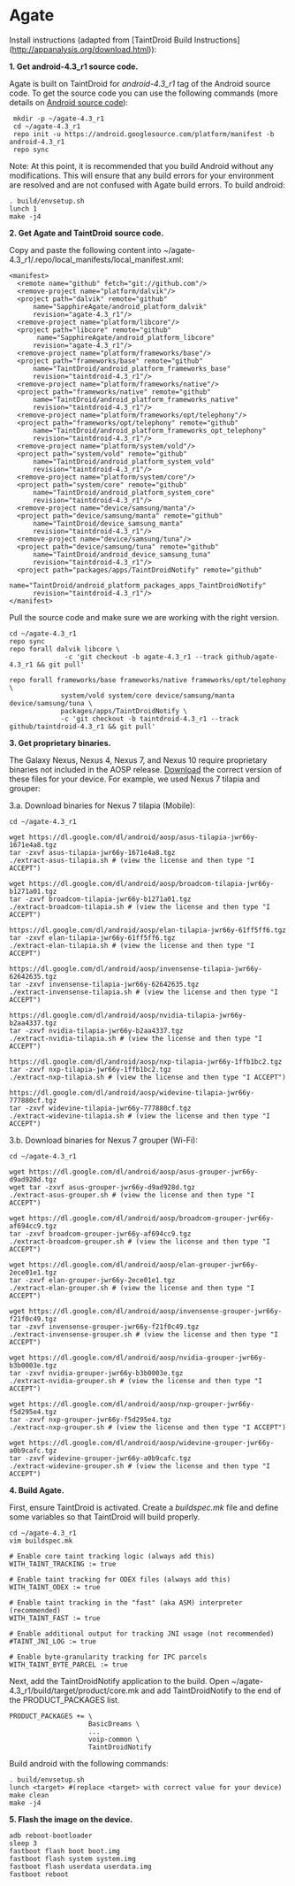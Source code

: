 Agate
=====

Install instructions (adapted from [TaintDroid Build Instructions]
(http://appanalysis.org/download.html)):

**1. Get android-4.3_r1 source code.**

Agate is built on TaintDroid for *android-4.3_r1* tag of the Android source
code. To get the source code you can use the following commands (more details
on [Android source code](https://source.android.com)):

```
 mkdir -p ~/agate-4.3_r1
 cd ~/agate-4.3_r1
 repo init -u https://android.googlesource.com/platform/manifest -b android-4.3_r1
 repo sync
```

Note: At this point, it is recommended that you build Android without any
modifications. This will ensure that any build errors for your environment are
resolved and are not confused with Agate build errors. To build android:

```
. build/envsetup.sh
lunch 1
make -j4
```

**2. Get Agate and TaintDroid source code.**

Copy and paste the following content into
~/agate-4.3_r1/.repo/local_manifests/local_manifest.xml:


```
<manifest>
  <remote name="github" fetch="git://github.com"/>
  <remove-project name="platform/dalvik"/>
  <project path="dalvik" remote="github"
      name="SapphireAgate/android_platform_dalvik"
      revision="agate-4.3_r1"/>
  <remove-project name="platform/libcore"/>
  <project path="libcore" remote="github"
       name="SapphireAgate/android_platform_libcore"
      revision="agate-4.3_r1"/>
  <remove-project name="platform/frameworks/base"/>
  <project path="frameworks/base" remote="github"
      name="TaintDroid/android_platform_frameworks_base"
      revision="taintdroid-4.3_r1"/>
  <remove-project name="platform/frameworks/native"/>
  <project path="frameworks/native" remote="github"
      name="TaintDroid/android_platform_frameworks_native"
      revision="taintdroid-4.3_r1"/>
  <remove-project name="platform/frameworks/opt/telephony"/>
  <project path="frameworks/opt/telephony" remote="github"
      name="TaintDroid/android_platform_frameworks_opt_telephony"
      revision="taintdroid-4.3_r1"/>
  <remove-project name="platform/system/vold"/>
  <project path="system/vold" remote="github"
      name="TaintDroid/android_platform_system_vold"
      revision="taintdroid-4.3_r1"/>
  <remove-project name="platform/system/core"/>
  <project path="system/core" remote="github"
      name="TaintDroid/android_platform_system_core"
      revision="taintdroid-4.3_r1"/>
  <remove-project name="device/samsung/manta"/>
  <project path="device/samsung/manta" remote="github"
      name="TaintDroid/device_samsung_manta"
      revision="taintdroid-4.3_r1"/>
  <remove-project name="device/samsung/tuna"/>
  <project path="device/samsung/tuna" remote="github"
      name="TaintDroid/android_device_samsung_tuna"
      revision="taintdroid-4.3_r1"/>
  <project path="packages/apps/TaintDroidNotify" remote="github"
      name="TaintDroid/android_platform_packages_apps_TaintDroidNotify"
      revision="taintdroid-4.3_r1"/>
</manifest>

```

Pull the source code and make sure we are working with the right version.

```
cd ~/agate-4.3_r1
repo sync
repo forall dalvik libcore \
              -c 'git checkout -b agate-4.3_r1 --track github/agate-4.3_r1 && git pull'

repo forall frameworks/base frameworks/native frameworks/opt/telephony \
             system/vold system/core device/samsung/manta device/samsung/tuna \
             packages/apps/TaintDroidNotify \
             -c 'git checkout -b taintdroid-4.3_r1 --track github/taintdroid-4.3_r1 && git pull'

```

**3. Get proprietary binaries.**

The Galaxy Nexus, Nexus 4, Nexus 7, and Nexus 10 require proprietary binaries
not included in the AOSP release.
[Download](https://developers.google.com/android/nexus/drivers) the correct
version of these files for your device. For example, we used Nexus 7 tilapia and grouper:

3.a. Download binaries for Nexus 7 tilapia (Mobile):

```
cd ~/agate-4.3_r1

wget https://dl.google.com/dl/android/aosp/asus-tilapia-jwr66y-1671e4a8.tgz
tar -zxvf asus-tilapia-jwr66y-1671e4a8.tgz
./extract-asus-tilapia.sh # (view the license and then type "I ACCEPT")

wget https://dl.google.com/dl/android/aosp/broadcom-tilapia-jwr66y-b1271a01.tgz
tar -zxvf broadcom-tilapia-jwr66y-b1271a01.tgz
./extract-broadcom-tilapia.sh # (view the license and then type "I ACCEPT")

https://dl.google.com/dl/android/aosp/elan-tilapia-jwr66y-61ff5ff6.tgz
tar -zxvf elan-tilapia-jwr66y-61ff5ff6.tgz
./extract-elan-tilapia.sh # (view the license and then type "I ACCEPT")

https://dl.google.com/dl/android/aosp/invensense-tilapia-jwr66y-62642635.tgz
tar -zxvf invensense-tilapia-jwr66y-62642635.tgz
./extract-invensense-tilapia.sh # (view the license and then type "I ACCEPT")

https://dl.google.com/dl/android/aosp/nvidia-tilapia-jwr66y-b2aa4337.tgz
tar -zxvf nvidia-tilapia-jwr66y-b2aa4337.tgz
./extract-nvidia-tilapia.sh # (view the license and then type "I ACCEPT")

https://dl.google.com/dl/android/aosp/nxp-tilapia-jwr66y-1ffb1bc2.tgz
tar -zxvf nxp-tilapia-jwr66y-1ffb1bc2.tgz
./extract-nxp-tilapia.sh # (view the license and then type "I ACCEPT")

https://dl.google.com/dl/android/aosp/widevine-tilapia-jwr66y-777880cf.tgz
tar -zxvf widevine-tilapia-jwr66y-777880cf.tgz
./extract-widevine-tilapia.sh # (view the license and then type "I ACCEPT")
```

3.b. Download binaries for Nexus 7 grouper (Wi-Fi):

```
cd ~/agate-4.3_r1

wget https://dl.google.com/dl/android/aosp/asus-grouper-jwr66y-d9ad928d.tgz
wget tar -zxvf asus-grouper-jwr66y-d9ad928d.tgz
./extract-asus-grouper.sh # (view the license and then type "I ACCEPT")

wget https://dl.google.com/dl/android/aosp/broadcom-grouper-jwr66y-af694cc9.tgz
tar -zxvf broadcom-grouper-jwr66y-af694cc9.tgz
./extract-broadcom-grouper.sh # (view the license and then type "I ACCEPT")

wget https://dl.google.com/dl/android/aosp/elan-grouper-jwr66y-2ece01e1.tgz
tar -zxvf elan-grouper-jwr66y-2ece01e1.tgz
./extract-elan-grouper.sh # (view the license and then type "I ACCEPT")

wget https://dl.google.com/dl/android/aosp/invensense-grouper-jwr66y-f21f0c49.tgz
tar -zxvf invensense-grouper-jwr66y-f21f0c49.tgz
./extract-invensense-grouper.sh # (view the license and then type "I ACCEPT")

wget https://dl.google.com/dl/android/aosp/nvidia-grouper-jwr66y-b3b0003e.tgz
tar -zxvf nvidia-grouper-jwr66y-b3b0003e.tgz
./extract-nvidia-grouper.sh # (view the license and then type "I ACCEPT")

wget https://dl.google.com/dl/android/aosp/nxp-grouper-jwr66y-f5d295e4.tgz
tar -zxvf nxp-grouper-jwr66y-f5d295e4.tgz
./extract-nxp-grouper.sh # (view the license and then type "I ACCEPT")

wget https://dl.google.com/dl/android/aosp/widevine-grouper-jwr66y-a0b9cafc.tgz
tar -zxvf widevine-grouper-jwr66y-a0b9cafc.tgz
./extract-widevine-grouper.sh # (view the license and then type "I ACCEPT")
```

**4. Build Agate.**

First, ensure TaintDroid is activated. Create a *buildspec.mk* file and define
some variables so that TaintDroid will build properly. 

```
cd ~/agate-4.3_r1
vim buildspec.mk 

# Enable core taint tracking logic (always add this)
WITH_TAINT_TRACKING := true

# Enable taint tracking for ODEX files (always add this)
WITH_TAINT_ODEX := true

# Enable taint tracking in the "fast" (aka ASM) interpreter (recommended)
WITH_TAINT_FAST := true

# Enable additional output for tracking JNI usage (not recommended)
#TAINT_JNI_LOG := true

# Enable byte-granularity tracking for IPC parcels
WITH_TAINT_BYTE_PARCEL := true
```

Next, add the TaintDroidNotify application to the build. Open
~/agate-4.3_r1/build/target/product/core.mk and add TaintDroidNotify to the end of the
PRODUCT_PACKAGES list.

```
PRODUCT_PACKAGES += \
                    BasicDreams \
                    ...
                    voip-common \
                    TaintDroidNotify

```

Build android with the following commands:

```
. build/envsetup.sh
lunch <target> #(replace <target> with correct value for your device)
make clean
make -j4
```

**5. Flash the image on the device.**

```
adb reboot-bootloader
sleep 3
fastboot flash boot boot.img
fastboot flash system system.img
fastboot flash userdata userdata.img
fastboot reboot
```


